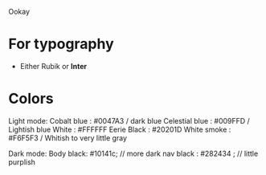 Ookay

# For typography

- Either Rubik or **Inter**

# Colors

Light mode:
Cobalt blue : #0047A3 / dark blue
Celestial blue : #009FFD / Lightish blue
White : #FFFFFF
Eerie Black : #20201D
White smoke : #F6F5F3 / Whitish to very little gray

Dark mode:
Body black: #10141c; // more dark
nav black : #282434 ; // little purplish
